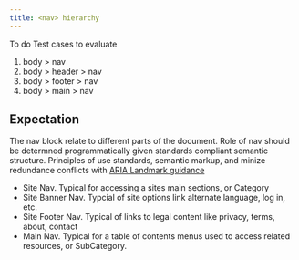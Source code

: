 ```yaml
---
title: <nav> hierarchy
---
```

To do
Test cases to evaluate
  
1. body > nav
2. body > header > nav
2. body > footer > nav
2. body > main > nav

## Expectation
The nav block relate to different parts of the document.  Role of nav should be determned programmatically given standards compliant semantic structure.  Principles of use standards, semantic markup, and minize redundance conflicts with [ARIA Landmark guidance](ttps://www.w3.org/TR/wai-aria-practices/examples/landmarks/navigation.html)

* Site Nav. Typical for accessing a sites main sections, or Category
* Site Banner Nav.  Typcial of site options link alternate language, log in, etc.
* Site Footer Nav.  Typical of links to legal content like privacy, terms, about, contact
* Main Nav.  Typical for a table of contents menus used to access related resources, or SubCategory.





